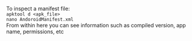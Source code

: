 To inspect a manifest file:  
`apktool d <apk_file>`  
`nano AndoroidManifest.xml`  
From within here you can see information such as compiled version, app name, permissions, etc
